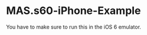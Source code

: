 MAS.s60-iPhone-Example
======================

You have to make sure to run this in the iOS 6 emulator.